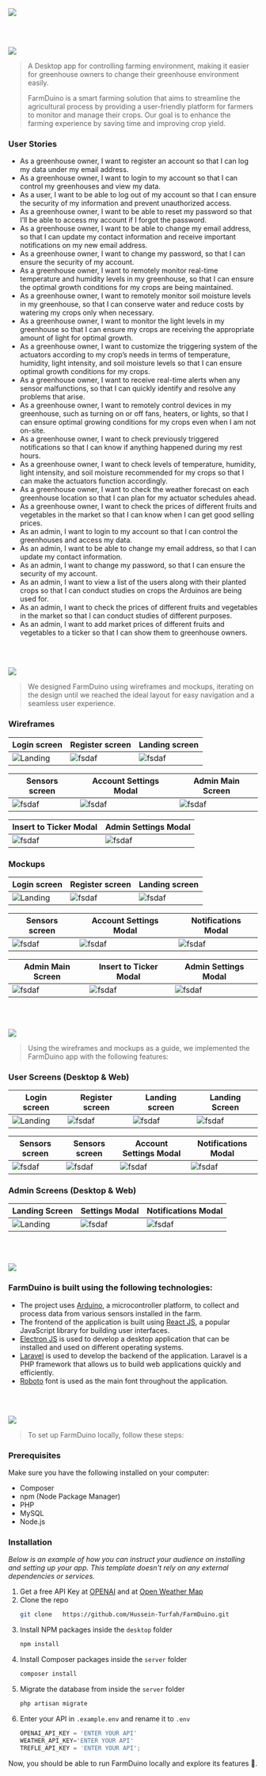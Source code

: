 <img src="./readme/title1.svg"/>

<br><br>

<!-- project philosophy -->
<img src="./readme/title2.svg"/>

> A Desktop app for controlling farming environment, making it easier for greenhouse owners to change their greenhouse environment easily.
>
> FarmDuino is a smart farming solution that aims to streamline the agricultural process by providing a user-friendly platform for farmers to monitor and manage their crops. Our goal is to enhance the farming experience by saving time and improving crop yield.

### User Stories
- As a greenhouse owner, I want to register an account so that I can log my data under my email address.
- As a greenhouse owner, I want to login to my account so that I can control my greenhouses and view my data.
-	As a user, I want to be able to log out of my account so that I can ensure the security of my information and prevent unauthorized access.
- As a greenhouse owner, I want to be able to reset my password so that I’ll be able to access my account if I forgot the password.
- As a greenhouse owner, I want to be able to change my email address, so that I can update my contact information and receive important notifications on my new email address.
- As a greenhouse owner, I want to change my password, so that I can ensure the security of my account.
- As a greenhouse owner, I want to remotely monitor real-time temperature and humidity levels in my greenhouse, so that I can ensure the optimal growth conditions for my crops are being maintained.
- As a greenhouse owner, I want to remotely monitor soil moisture levels in my greenhouse, so that I can conserve water and reduce costs by watering my crops only when necessary.
- As a greenhouse owner, I want to monitor the light levels in my greenhouse so that I can ensure my crops are receiving the appropriate amount of light for optimal growth.
- As a greenhouse owner, I want to customize the triggering system of the actuators according to my crop’s needs in terms of temperature, humidity, light intensity, and soil moisture levels so that I can ensure optimal growth conditions for my crops.
- As a greenhouse owner, I want to receive real-time alerts when any sensor malfunctions, so that I can quickly identify and resolve any problems that arise.
- As a greenhouse owner, I want to remotely control devices in my greenhouse, such as turning on or off fans, heaters, or lights, so that I can ensure optimal growing conditions for my crops even when I am not on-site.
- As a greenhouse owner, I want to check previously triggered notifications so that I can know if anything happened during my rest hours.
- As a greenhouse owner, I want to check levels of temperature, humidity, light intensity, and soil moisture recommended for my crops so that I can make the actuators function accordingly. 
- As a greenhouse owner, I want to check the weather forecast on each greenhouse location so that I can plan for my actuator schedules ahead.
- As a greenhouse owner, I want to check the prices of different fruits and vegetables in the market so that I can know when I can get good selling prices.
- As an admin, I want to login to my account so that I can control the greenhouses and access my data.
- As an admin, I want to be able to change my email address, so that I can update my contact information.
- As an admin, I want to change my password, so that I can ensure the security of my account.
- As an admin, I want to view a list of the users along with their planted crops so that I can conduct studies on crops the Arduinos are being used for.
- As an admin, I want to check the prices of different fruits and vegetables in the market so that I can conduct studies of different purposes.
-	As an admin, I want to add market prices of different fruits and vegetables to a ticker so that I can show them to greenhouse owners.


<br><br>

<!-- Prototyping -->
<img src="./readme/title3.svg"/>

> We designed FarmDuino using wireframes and mockups, iterating on the design until we reached the ideal layout for easy navigation and a seamless user experience.

### Wireframes
| Login screen  | Register screen |  Landing screen | 
| ---| ---| ---|
| ![Landing](./readme/wireframes/login.png) | ![fsdaf](./readme/wireframes/register.png) | ![fsdaf](./readme/wireframes/main.png) | 

| Sensors screen | Account Settings Modal | Admin Main Screen |
| ---| ---| ---|
![fsdaf](./readme/wireframes/sensors.png) | ![fsdaf](./readme/wireframes/account_settings.png) | ![fsdaf](./readme/wireframes/users.png) |

| Insert to Ticker Modal | Admin Settings Modal |
| ---| ---|
| ![fsdaf](./readme/wireframes/ticker.png) | ![fsdaf](./readme/wireframes/admin_settings.png) |

### Mockups
| Login screen  | Register screen |  Landing screen | 
| ---| ---| ---|
| ![Landing](./readme/mockups/login.png) | ![fsdaf](./readme/mockups/register.png) | ![fsdaf](./readme/mockups/main.png) | 

| Sensors screen | Account Settings Modal | Notifications Modal |
| ---| ---| ---|  
| ![fsdaf](./readme/mockups/sensors.png) | ![fsdaf](./readme/mockups/settings.png) | ![fsdaf](./readme/mockups/notifications.png) | ![fsdaf](./readme/mockups/users.png) |

| Admin Main Screen | Insert to Ticker Modal | Admin Settings Modal |
| ---| ---| ---|
| ![fsdaf](./readme/mockups/ticker.png) | ![fsdaf](./readme/mockups/admin_settings.png) | ![fsdaf](./readme/mockups/admin_settings.png) |

<br><br>

<!-- Implementation -->
<img src="./readme/title4.svg"/>

> Using the wireframes and mockups as a guide, we implemented the FarmDuino app with the following features:

### User Screens (Desktop & Web)
| Login screen  | Register screen | Landing screen |  Landing Screen | 
| ---| ---|  ---| ---|
| ![Landing](./readme/app/login.png) | ![fsdaf](./readme/app/register.png) | ![fsdaf](./readme/app/main.png) | ![fsdaf](./readme/app/main2.png) |

| Sensors screen | Sensors screen | Account Settings Modal | Notifications Modal | 
| ---| ---| ---| ---|
| ![fsdaf](./readme/app/sensors.png) | ![fsdaf](./readme/app/sensors2.png) | ![fsdaf](./readme/app/settings.png) | ![fsdaf](./readme/app/notifications.png) |


### Admin Screens (Desktop & Web)
|  Landing Screen | Settings Modal | Notifications Modal |
| ---| ---| ---|
| ![Landing](./readme/app/users.png) | ![fsdaf](./readme/app/settings.png) | ![fsdaf](./readme/app/notifications.png) |

<br><br>

<!-- Tech stack -->
<img src="./readme/title5.svg"/>

###  FarmDuino is built using the following technologies:

- The project uses [Arduino](https://www.arduino.cc/), a microcontroller platform, to collect and process data from various sensors installed in the farm.
- The frontend of the application is built using [React JS](https://react.dev/), a popular JavaScript library for building user interfaces.
- [Electron JS](https://www.electronjs.org/) is used to develop a desktop application that can be installed and used on different operating systems.
- [Laravel](https://laravel.com/) is used to develop the backend of the application. Laravel is a PHP framework that allows us to build web applications quickly and efficiently.
- [Roboto](https://fonts.google.com/specimen/Roboto) font is used as the main font throughout the application.

<br><br>

<!-- How to run -->
<img src="./readme/title6.svg"/>

> To set up FarmDuino locally, follow these steps:

### Prerequisites

Make sure you have the following installed on your computer:

   - Composer
   - npm (Node Package Manager)
   - PHP
   - MySQL
   - Node.js


### Installation

_Below is an example of how you can instruct your audience on installing and setting up your app. This template doesn't rely on any external dependencies or services._

1. Get a free API Key at [OPENAI](https://openai.com/blog/openai-api) and at [Open Weather Map](https://openweathermap.org/api)
2. Clone the repo
   ```sh
   git clone   https://github.com/Hussein-Turfah/FarmDuino.git
   ```
3. Install NPM packages inside the `desktop` folder
   ```sh
   npm install
   ```
4. Install Composer packages inside the `server` folder
   ```sh
   composer install
   ```
5. Migrate the database from inside the `server` folder 
   ```sh
   php artisan migrate
   ```
6. Enter your API in `.example.env` and rename it to `.env`
   ```js
   OPENAI_API_KEY = 'ENTER YOUR API'
   WEATHER_API_KEY='ENTER YOUR API'
   TREFLE_API_KEY = 'ENTER YOUR API';
   ```

Now, you should be able to run FarmDuino locally and explore its features 🤩.